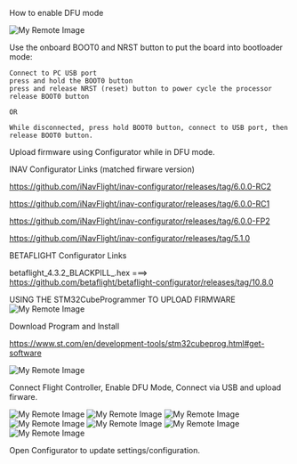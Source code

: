 How to enable DFU mode

![My Remote Image](https://github.com/EonClaw/DIY-Flight-Controller-STM32F411CEU6/blob/main/images/bluepill_button.jpg?dl=0)

Use the onboard BOOT0 and NRST button to put the board into bootloader mode:

    Connect to PC USB port
    press and hold the BOOT0 button
    press and release NRST (reset) button to power cycle the processor
    release BOOT0 button
    
    OR
    
    While disconnected, press hold BOOT0 button, connect to USB port, then release BOOT0 button.

Upload firmware using Configurator while in DFU mode.


INAV Configurator Links (matched firware version)

https://github.com/iNavFlight/inav-configurator/releases/tag/6.0.0-RC2 

https://github.com/iNavFlight/inav-configurator/releases/tag/6.0.0-RC1

https://github.com/iNavFlight/inav-configurator/releases/tag/6.0.0-FP2

https://github.com/iNavFlight/inav-configurator/releases/tag/5.1.0


BETAFLIGHT Configurator Links

betaflight_4.3.2_BLACKPILL_.hex ===>  https://github.com/betaflight/betaflight-configurator/releases/tag/10.8.0


USING THE STM32CubeProgrammer TO UPLOAD FIRMWARE
![My Remote Image](https://github.com/EonClaw/DIY-Flight-Controller-STM32F411CEU6/blob/main/images/upload-1.png?dl=0)


Download Program and lnstall

https://www.st.com/en/development-tools/stm32cubeprog.html#get-software

![My Remote Image](https://github.com/EonClaw/DIY-Flight-Controller-STM32F411CEU6/blob/main/images/upload-2AA-dl.png?dl=0)


Connect Flight Controller, Enable DFU Mode, Connect via USB and upload firware.

![My Remote Image](https://github.com/EonClaw/DIY-Flight-Controller-STM32F411CEU6/blob/main/images/upload-3-connectusbA.png?dl=0)
![My Remote Image](https://github.com/EonClaw/DIY-Flight-Controller-STM32F411CEU6/blob/main/images/upload-4A.png?dl=0)
![My Remote Image](https://github.com/EonClaw/DIY-Flight-Controller-STM32F411CEU6/blob/main/images/upload-5A.png?dl=0)
![My Remote Image](https://github.com/EonClaw/DIY-Flight-Controller-STM32F411CEU6/blob/main/images/upload-6A.png?dl=0)
![My Remote Image](https://github.com/EonClaw/DIY-Flight-Controller-STM32F411CEU6/blob/main/images/upload-7.png?dl=0)
![My Remote Image](https://github.com/EonClaw/DIY-Flight-Controller-STM32F411CEU6/blob/main/images/upload-8A.png?dl=0)
![My Remote Image](https://github.com/EonClaw/DIY-Flight-Controller-STM32F411CEU6/blob/main/images/upload-9A.png?dl=0)


Open Configurator to update settings/configuration.




